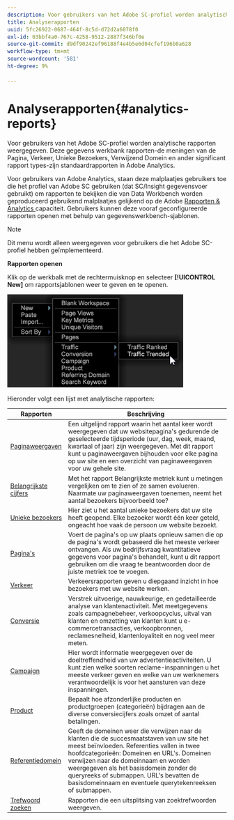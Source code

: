 ```yaml
---
description: Voor gebruikers van het Adobe SC-profiel worden analytische rapporten weergegeven. Deze gegevens werkbank rapporten-de meningen van de Pagina, Verkeer, Unieke Bezoekers, Verwijzend Domein en ander significant rapport types-zijn standaardrapporten in Adobe Analytics.
title: Analyserapporten
uuid: 5fc26922-0687-464f-8c5d-d72d2a6078f0
exl-id: 03bbf4a0-767c-4258-9512-2887f346bf0e
source-git-commit: d9df90242ef96188f4e4b5e6d04cfef196b0a628
workflow-type: tm+mt
source-wordcount: '581'
ht-degree: 9%

---
```


# Analyserapporten{#analytics-reports}

Voor gebruikers van het Adobe SC-profiel worden analytische rapporten weergegeven. Deze gegevens werkbank rapporten-de meningen van de Pagina, Verkeer, Unieke Bezoekers, Verwijzend Domein en ander significant rapport types-zijn standaardrapporten in Adobe Analytics.

Voor gebruikers van Adobe Analytics, staan deze malplaatjes gebruikers toe die het profiel van Adobe SC gebruiken (dat SC/Insight gegevensvoer gebruikt) om rapporten te bekijken die van Data Workbench worden geproduceerd gebruikend malplaatjes gelijkend op de Adobe [Rapporten &amp; Analytics ](http://www.adobe.com/solutions/digital-analytics/marketing-reports-analytics.html?promoid=KAUCM) capaciteit. Gebruikers kunnen deze vooraf geconfigureerde rapporten openen met behulp van gegevenswerkbench-sjablonen.

>[!NOTE]
>
>Dit menu wordt alleen weergegeven voor gebruikers die het Adobe SC-profiel hebben geïmplementeerd.

**Rapporten openen**

Klik op de werkbalk met de rechtermuisknop en selecteer **[!UICONTROL New]** om rapportsjablonen weer te geven en te openen.

![](assets/template_reports.png)

Hieronder volgt een lijst met analytische rapporten:

| Rapporten | Beschrijving |
|---|---|
| [Paginaweergaven](https://docs.adobe.com/content/help/en/analytics/components/variables/dimensions-reports/reports-page-views.html) | Een uitgelijnd rapport waarin het aantal keer wordt weergegeven dat uw websitepagina&#39;s gedurende de geselecteerde tijdsperiode (uur, dag, week, maand, kwartaal of jaar) zijn weergegeven. Met dit rapport kunt u paginaweergaven bijhouden voor elke pagina op uw site en een overzicht van paginaweergaven voor uw gehele site. |
| [Belangrijkste cijfers](https://docs.adobe.com/help/en/analytics/components/variables/dimensions-reports/reports-key-metrics.html) | Met het rapport Belangrijkste metriek kunt u metingen vergelijken om te zien of ze samen evolueren. Naarmate uw paginaweergaven toenemen, neemt het aantal bezoekers bijvoorbeeld toe? |
| [Unieke bezoekers](https://docs.adobe.com/content/help/en/analytics/components/variables/dimensions-reports/reports-unique-visitors-v15-dsc.html) | Hier ziet u het aantal unieke bezoekers dat uw site heeft geopend. Elke bezoeker wordt één keer geteld, ongeacht hoe vaak de persoon uw website bezoekt. |
| [Pagina&#39;s](https://docs.adobe.com/content/help/en/analytics/components/variables/dimensions-reports/reports-pages.html) | Voert de pagina&#39;s op uw plaats opnieuw samen die op de pagina&#39;s wordt gebaseerd die het meeste verkeer ontvangen. Als uw bedrijfsvraag kwantitatieve gegevens voor pagina&#39;s behandelt, kunt u dit rapport gebruiken om die vraag te beantwoorden door de juiste metriek toe te voegen. |
| [Verkeer](https://docs.adobe.com/help/en/analytics/components/variables/dimensions-reports/reports-traffic.html) | Verkeersrapporten geven u diepgaand inzicht in hoe bezoekers met uw website werken. |
| [Conversie](https://docs.adobe.com/content/help/en/analytics/components/variables/dimensions-reports/reports-conversion.html) | Verstrek uitvoerige, nauwkeurige, en gedetailleerde analyse van klantenactiviteit. Met meetgegevens zoals campagnebeheer, verkoopcyclus, uitval van klanten en omzetting van klanten kunt u e-commercetransacties, verkoopbronnen, reclamesnelheid, klantenloyaliteit en nog veel meer meten. |
| [Campaign](https://docs.adobe.com/content/help/en/analytics/components/variables/dimensions-reports/reports-campaigns.html) | Hier wordt informatie weergegeven over de doeltreffendheid van uw advertentieactiviteiten. U kunt zien welke soorten reclame-inspanningen u het meeste verkeer geven en welke van uw werknemers verantwoordelijk is voor het aansturen van deze inspanningen. |
| [Product](https://docs.adobe.com/content/help/en/analytics/components/variables/dimensions-reports/reports-products.html) | Bepaalt hoe afzonderlijke producten en productgroepen (categorieën) bijdragen aan de diverse conversiecijfers zoals omzet of aantal betalingen. |
| [Referentiedomein](https://docs.adobe.com/content/help/en/analytics/components/variables/dimensions-reports/reports-referring-domains.html) | Geeft de domeinen weer die verwijzen naar de klanten die de succesmaatstaven van uw site het meest beïnvloeden. Referenties vallen in twee hoofdcategorieën: Domeinen en URL&#39;s. Domeinen verwijzen naar de domeinnaam en worden weergegeven als het basisdomein zonder de queryreeks of submappen. URL&#39;s bevatten de basisdomeinnaam en eventuele querytekenreeksen of submappen. |
| [Trefwoord zoeken](https://docs.adobe.com/content/help/en/analytics/components/variables/dimensions-reports/reports-search-keywords.html) | Rapporten die een uitsplitsing van zoektrefwoorden weergeven. |

